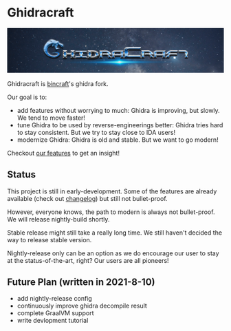 # Ghidracraft

![logo](./logo.png)

Ghidracraft is [bincraft](https://github.com/StarCrossPortal/bincraft)'s ghidra fork.

Our goal is to:

- add features without worrying to much: Ghidra is improving, but slowly. We tend to move faster!
- tune Ghidra to be used by reverse-engineerings better: Ghidra tries hard to stay consistent. But we try to stay close to IDA users!
- modernize Ghidra: Ghidra is old and stable. But we want to go modern!

Checkout [our features](./GhidraCraftDocs/Features.md) to get an insight!

## Status

This project is still in early-development. Some of the features are already available (check out [changelog](./GhidraCraftDocs/CHANGELOG.md)) but still not bullet-proof.

However, everyone knows, the path to modern is always not bullet-proof. We will release nightly-build shortly.

Stable release might still take a really long time. We still haven't decided the way to release stable version.

Nightly-release only can be an option as we do encourage our user to stay at the status-of-the-art, right? Our
users are all pioneers!

## Future Plan (written in 2021-8-10)

- add nightly-release config
- continuously improve ghidra decompile result
- complete GraalVM support
- write devlopment tutorial